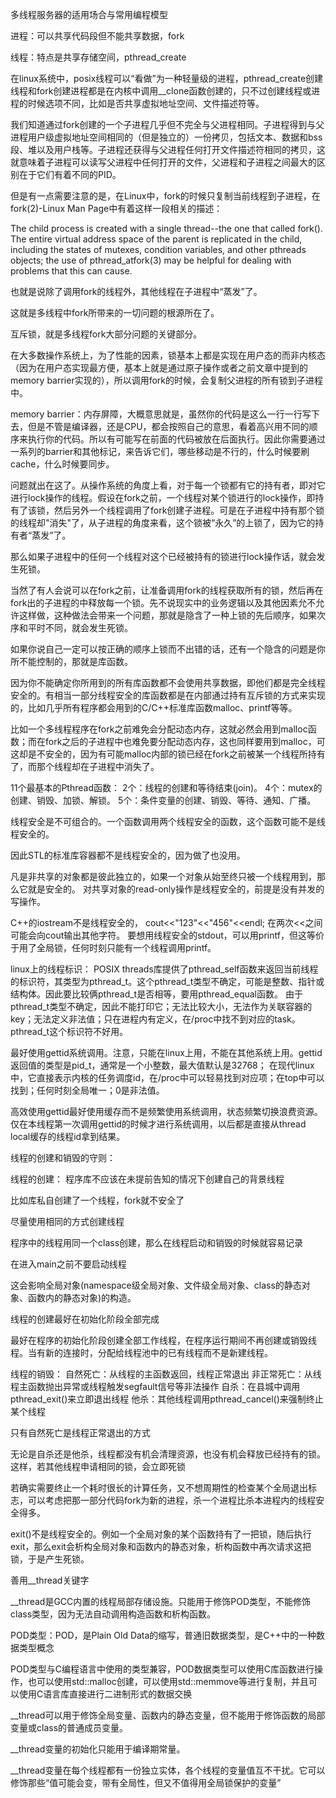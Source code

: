 多线程服务器的适用场合与常用编程模型

进程：可以共享代码段但不能共享数据，fork

线程：特点是共享存储空间，pthread_create

在linux系统中，posix线程可以“看做”为一种轻量级的进程，pthread_create创建线程和fork创建进程都是在内核中调用__clone函数创建的，只不过创建线程或进程的时候选项不同，比如是否共享虚拟地址空间、文件描述符等。

我们知道通过fork创建的一个子进程几乎但不完全与父进程相同。子进程得到与父进程用户级虚拟地址空间相同的（但是独立的）一份拷贝，包括文本、数据和bss段、堆以及用户栈等。子进程还获得与父进程任何打开文件描述符相同的拷贝，这就意味着子进程可以读写父进程中任何打开的文件，父进程和子进程之间最大的区别在于它们有着不同的PID。

但是有一点需要注意的是，在Linux中，fork的时候只复制当前线程到子进程，在fork(2)-Linux Man Page中有着这样一段相关的描述：

The child process is created with a single thread--the one that called fork(). The entire virtual address space of the parent is replicated in the child, including the states of mutexes, condition variables, and other pthreads objects; the use of pthread_atfork(3) may be helpful for dealing with problems that this can cause.

也就是说除了调用fork的线程外，其他线程在子进程中“蒸发”了。

这就是多线程中fork所带来的一切问题的根源所在了。

互斥锁，就是多线程fork大部分问题的关键部分。

在大多数操作系统上，为了性能的因素，锁基本上都是实现在用户态的而非内核态（因为在用户态实现最方便，基本上就是通过原子操作或者之前文章中提到的memory barrier实现的），所以调用fork的时候，会复制父进程的所有锁到子进程中。

memory barrier：内存屏障，大概意思就是，虽然你的代码是这么一行一行写下去，但是不管是编译器，还是CPU，都会按照自己的意思，看着高兴用不同的顺序来执行你的代码。所以有可能写在前面的代码被放在后面执行。因此你需要通过一系列的barrier和其他标记，来告诉它们，哪些移动是不行的，什么时候要刷cache，什么时候要同步。

问题就出在这了。从操作系统的角度上看，对于每一个锁都有它的持有者，即对它进行lock操作的线程。假设在fork之前，一个线程对某个锁进行的lock操作，即持有了该锁，然后另外一个线程调用了fork创建子进程。可是在子进程中持有那个锁的线程却"消失"了，从子进程的角度来看，这个锁被“永久”的上锁了，因为它的持有者“蒸发”了。

那么如果子进程中的任何一个线程对这个已经被持有的锁进行lock操作话，就会发生死锁。

当然了有人会说可以在fork之前，让准备调用fork的线程获取所有的锁，然后再在fork出的子进程的中释放每一个锁。先不说现实中的业务逻辑以及其他因素允不允许这样做，这种做法会带来一个问题，那就是隐含了一种上锁的先后顺序，如果次序和平时不同，就会发生死锁。

如果你说自己一定可以按正确的顺序上锁而不出错的话，还有一个隐含的问题是你所不能控制的，那就是库函数。

因为你不能确定你所用到的所有库函数都不会使用共享数据，即他们都是完全线程安全的。有相当一部分线程安全的库函数都是在内部通过持有互斥锁的方式来实现的，比如几乎所有程序都会用到的C/C++标准库函数malloc、printf等等。

比如一个多线程程序在fork之前难免会分配动态内存，这就必然会用到malloc函数；而在fork之后的子进程中也难免要分配动态内存，这也同样要用到malloc，可这却是不安全的，因为有可能malloc内部的锁已经在fork之前被某一个线程所持有了，而那个线程却在子进程中消失了。

11个最基本的Pthread函数：
2个：线程的创建和等待结束(join)。
4个：mutex的创建、销毁、加锁、解锁。
5个：条件变量的创建、销毁、等待、通知、广播。

线程安全是不可组合的。一个函数调用两个线程安全的函数，这个函数可能不是线程安全的。

因此STL的标准库容器都不是线程安全的，因为做了也没用。

凡是非共享的对象都是彼此独立的，如果一个对象从始至终只被一个线程用到，那么它就是安全的。
对共享对象的read-only操作是线程安全的，前提是没有并发的写操作。

C++的iostream不是线程安全的，
cout<<"123"<<"456"<<endl;
在两次<<之间可能会向cout输出其他字符。
要想用线程安全的stdout，可以用printf，但这等价于用了全局锁，任何时刻只能有一个线程调用printf。

linux上的线程标识：
POSIX threads库提供了pthread_self函数来返回当前线程的标识符，其类型为pthread_t。这个pthread_t类型不确定，可能是整数、指针或结构体。因此要比较俩pthread_t是否相等，要用pthread_equal函数。
由于pthread_t类型不确定，因此不能打印它；无法比较大小，无法作为关联容器的key；无法定义非法值；只在进程内有定义，在/proc中找不到对应的task。
pthread_t这个标识符不好用。

最好使用gettid系统调用。注意，只能在linux上用，不能在其他系统上用。gettid返回值的类型是pid_t，通常是一个小整数，最大值默认是32768；
在现代linux中，它直接表示内核的任务调度id，在/proc中可以轻易找到对应项；在top中可以找到；任何时刻全局唯一；0是非法值。

高效使用gettid最好使用缓存而不是频繁使用系统调用，状态频繁切换浪费资源。仅在本线程第一次调用gettid的时候才进行系统调用，以后都是直接从thread local缓存的线程id拿到结果。

线程的创建和销毁的守则：

线程的创建：
程序库不应该在未提前告知的情况下创建自己的背景线程

比如库私自创建了一个线程，fork就不安全了

尽量使用相同的方式创建线程

程序中的线程用同一个class创建，那么在线程启动和销毁的时候就容易记录

在进入main之前不要启动线程

这会影响全局对象(namespace级全局对象、文件级全局对象、class的静态对象、函数内的静态对象)的构造。

线程的创建最好在初始化阶段全部完成

最好在程序的初始化阶段创建全部工作线程，在程序运行期间不再创建或销毁线程。当有新的连接时，分配给线程池中的已有线程而不是新建线程。

线程的销毁：
自然死亡：从线程的主函数返回，线程正常退出
非正常死亡：从线程主函数抛出异常或线程触发segfault信号等非法操作
自杀：在县城中调用pthread_exit()来立即退出线程
他杀：其他线程调用pthread_cancel()来强制终止某个线程

只有自然死亡是线程正常退出的方式

无论是自杀还是他杀，线程都没有机会清理资源，也没有机会释放已经持有的锁。这样，若其他线程申请相同的锁，会立即死锁

若确实需要终止一个耗时很长的计算任务，又不想周期性的检查某个全局退出标志，可以考虑把那一部分代码fork为新的进程，杀一个进程比杀本进程内的线程安全得多。

exit()不是线程安全的。例如一个全局对象的某个函数持有了一把锁，随后执行exit，那么exit会析构全局对象和函数内的静态对象，析构函数中再次请求这把锁，于是产生死锁。

善用__thread关键字

__thread是GCC内置的线程局部存储设施。只能用于修饰POD类型，不能修饰class类型，因为无法自动调用构造函数和析构函数。

POD类型：POD，是Plain Old Data的缩写，普通旧数据类型，是C++中的一种数据类型概念

POD类型与C编程语言中使用的类型兼容，POD数据类型可以使用C库函数进行操作，也可以使用std::malloc创建，可以使用std::memmove等进行复制，并且可以使用C语言库直接进行二进制形式的数据交换

__thread可以用于修饰全局变量、函数内的静态变量，但不能用于修饰函数的局部变量或class的普通成员变量。

__thread变量的初始化只能用于编译期常量。

__thread变量在每个线程都有一份独立实体，各个线程的变量值互不干扰。它可以修饰那些“值可能会变，带有全局性，但又不值得用全局锁保护的变量”


